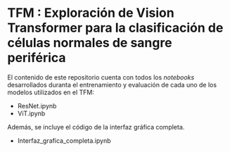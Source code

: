 # TFM : Exploración de Vision Transformer para la clasificación de células normales de sangre periférica

El contenido de este repositorio cuenta con todos los *notebooks* desarrollados duranta el entrenamiento y evaluación de cada uno de los modelos utilizados en el TFM:

- ResNet.ipynb
- ViT.ipynb

Además, se incluye el código de la interfaz gráfica completa. 

- Interfaz_grafica_completa.ipynb

